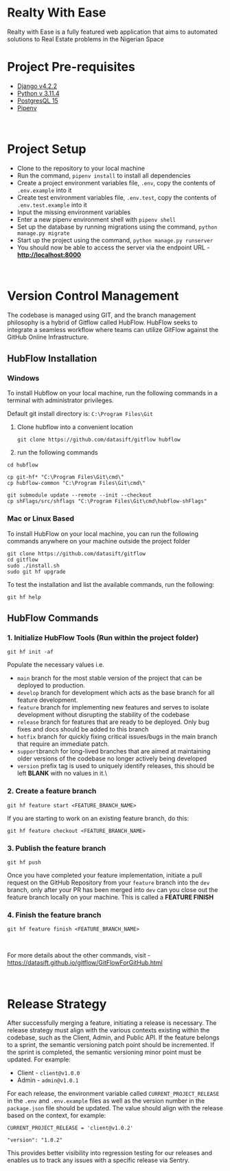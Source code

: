 # Realty With Ease

Realty with Ease is a fully featured web application that aims to automated solutions to Real Estate problems in the Nigerian Space
<br>

# Project Pre-requisites

- [Django v4.2.2](https://www.djangoproject.com/)
- [Python v 3.11.4](https://www.python.org/)
- [PostgresQL 15](https://www.postgresql.org/)
- [Pipenv](https://pypi.org/project/pipenv/)

<br>

# Project Setup

- Clone to the repository to your local machine
- Run the command, `pipenv install` to install all dependencies
- Create a project environment variables file, `.env`, copy the contents of `.env.example` into it
- Create test environment variables file, `.env.test`, copy the contents of `.env.test.example` into it
- Input the missing environment variables
- Enter a new pipenv environment shell with `pipenv shell`
- Set up the database by running migrations using the command, `python manage.py migrate`
- Start up the project using the command, `python manage.py runserver`
- You should now be able to access the server via the endpoint URL - **[http://localhost:8000](http://localhost:800)**

<br>

# Version Control Management

The codebase is managed using GIT, and the branch management philosophy is a hybrid of Gitflow called HubFlow. HubFlow
seeks to integrate a seamless workflow where teams can utilize GitFlow against the GitHub Online Infrastructure.

## HubFlow Installation

### Windows

To install Hubflow on your local machine, run the following commands in a terminal with administrator privileges.

Default git install directory is: `C:\Program Files\Git`

1. Clone hubflow into a convenient location

   `git clone https://github.com/datasift/gitflow hubflow`

2. run the following commands

```
cd hubflow

cp git-hf* "C:\Program Files\Git\cmd\"
cp hubflow-common "C:\Program Files\Git\cmd\"

git submodule update --remote --init --checkout
cp shFlags/src/shflags "C:\Program Files\Git\cmd\hubflow-shFlags"
```

### Mac or Linux Based

To install HubFlow on your local machine, you can run the following commands anywhere on your machine outside the
project folder

```
git clone https://github.com/datasift/gitflow
cd gitflow
sudo ./install.sh
sudo git hf upgrade
```

To test the installation and list the available commands, run the following:

```
git hf help
```

## HubFlow Commands

### 1. Initialize HubFlow Tools (Run within the project folder)

```
git hf init -af
```

Populate the necessary values i.e.

- `main` branch for the most stable version of the project that can be deployed to production.
- `develop` branch for development which acts as the base branch for all feature development.
- `feature` branch for implementing new features and serves to isolate development without disrupting the stability of
  the codebase
- `release` branch for features that are ready to be deployed. Only bug fixes and docs should be added to this branch
- `hotfix` branch for quickly fixing critical issues/bugs in the main branch that require an immediate patch.
- `support`branch for long-lived branches that are aimed at maintaining older versions of the codebase no longer
  actively being developed
- `version` prefix tag is used to uniquely identify releases, this should be left **BLANK** with no values in it.\

### 2. Create a feature branch

```
git hf feature start <FEATURE_BRANCH_NAME>
```

If you are starting to work on an existing feature branch, do this:

```
git hf feature checkout <FEATURE_BRANCH_NAME>
```

### 3. Publish the feature branch

```
git hf push
```

Once you have completed your feature implementation, initiate a pull request on the GitHub Repository from
your `feature` branch into the `dev` branch, only after your PR has been merged into `dev` can you close out the feature
branch locally on your machine. This is called a **FEATURE FINISH**

### 4. Finish the feature branch

```
git hf feature finish <FEATURE_BRANCH_NAME>
```

<br>

For more details about the other commands, visit - https://datasift.github.io/gitflow/GitFlowForGitHub.html

<br>

# Release Strategy

After successfully merging a feature, initiating a release is necessary. The release strategy must align with the
various contexts existing within the codebase, such as the Client, Admin, and Public API. If the feature belongs to a
sprint, the semantic versioning patch point should be incremented. If the sprint is completed, the semantic versioning
minor point must be updated. For example:

- Client - `client@v1.0.0`
- Admin - `admin@v1.0.1`

For each release, the environment variable called `CURRENT_PROJECT_RELEASE` in the `.env` and `.env.example` files as
well as the version number in the `package.json` file should be updated. The value should align with the release based
on the context, for example:

`CURRENT_PROJECT_RELEASE = 'client@v1.0.2'`

`"version": "1.0.2"`

This provides better visibility into regression testing for our releases and enables us to track any issues with a
specific release via Sentry.
